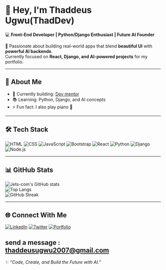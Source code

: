 # 👋 Hey, I'm Thaddeus Ugwu(ThadDev)

💻 **Front-End Developer | Python/Django Enthusiast | Future AI Founder**

🚀 Passionate about building real-world apps that blend **beautiful UI** with **powerful AI backends**.  
Currently focused on **React, Django, and AI-powered projects** for my portfolio.  

---

## 🌟 About Me
- 🔭 Currently building: [Dev mentor](https://github.com/jets-com/dev-mentor-app)  
- 📚 Learning: Python, Django, and AI concepts   
- ⚡ Fun fact: I also play piano 🎹  

---

## 🛠️ Tech Stack
![HTML](https://img.shields.io/badge/HTML5-E34F26?style=for-the-badge&logo=html5&logoColor=white)
![CSS](https://img.shields.io/badge/CSS3-1572B6?style=for-the-badge&logo=css3&logoColor=white)
![JavaScript](https://img.shields.io/badge/JavaScript-F7DF1E?style=for-the-badge&logo=javascript&logoColor=black)
![Bootstrap](https://img.shields.io/badge/Bootstrap-563D7C?style=for-the-badge&logo=bootstrap&logoColor=white)
![React](https://img.shields.io/badge/React-20232A?style=for-the-badge&logo=react&logoColor=61DAFB)
![Python](https://img.shields.io/badge/Python-3776AB?style=for-the-badge&logo=python&logoColor=white)
![Django](https://img.shields.io/badge/Django-092E20?style=for-the-badge&logo=django&logoColor=white)
![Node.js](https://img.shields.io/badge/Node.js-43853D?style=for-the-badge&logo=node.js&logoColor=white)

---

## 📊 GitHub Stats
![Jets-com's GitHub stats](https://github-readme-stats.vercel.app/api?username=jets-com&show_icons=true&theme=radical)  
![Top Langs](https://github-readme-stats.vercel.app/api/top-langs/?username=jets-com&layout=compact&theme=radical)  
![GitHub Streak](https://streak-stats.demolab.com?user=jets-com&theme=radical&hide_border=true)  

---

## 🌐 Connect With Me
[![LinkedIn](https://img.shields.io/badge/LinkedIn-%230077B5.svg?style=for-the-badge&logo=linkedin&logoColor=purple)](https://www.linkedin.com/in/thaddeus-ugwu-33880534b)
[![Twitter](https://img.shields.io/badge/Twitter-%231DA1F2.svg?style=for-the-badge&logo=twitter&logoColor=purple)](https://x.com/Thhaddeus?t=puKDERjOSSz29ivP1y6KOw&s=09)
[![Portfolio](https://img.shields.io/badge/Portfolio-%23FF5722.svg?style=for-the-badge&logo=vercel&logoColor=purple)](https://thaddeus-ugwu-portfolio.vercel.app)

send a message : thaddeusugwu2007@gmail.com
---

✨ *“Code, Create, and Build the Future with AI.”*  
